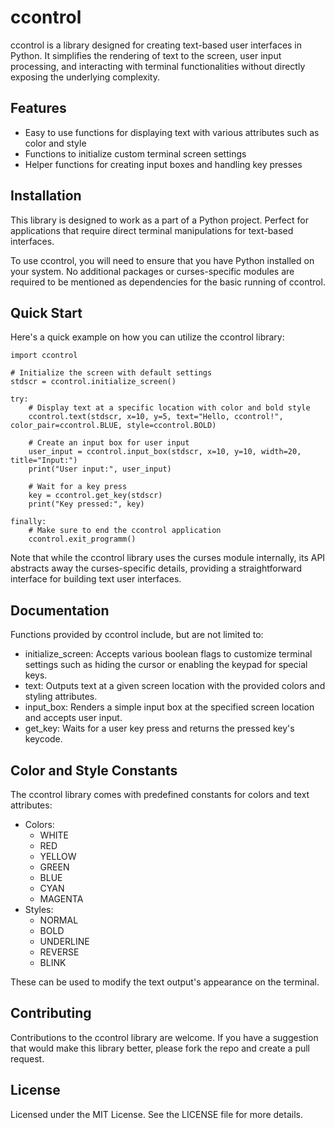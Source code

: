 # ccontrol
ccontrol is a library designed for creating text-based user interfaces in Python. It simplifies the rendering of text to the screen, user input processing, and interacting with terminal functionalities without directly exposing the underlying complexity.
## Features
- Easy to use functions for displaying text with various attributes such as color and style
- Functions to initialize custom terminal screen settings
- Helper functions for creating input boxes and handling key presses
## Installation
This library is designed to work as a part of a Python project. Perfect for applications that require direct terminal manipulations for text-based interfaces.

To use ccontrol, you will need to ensure that you have Python installed on your system. No additional packages or curses-specific modules are required to be mentioned as dependencies for the basic running of ccontrol.
## Quick Start
Here's a quick example on how you can utilize the ccontrol library:
```
import ccontrol

# Initialize the screen with default settings
stdscr = ccontrol.initialize_screen()

try:
    # Display text at a specific location with color and bold style
    ccontrol.text(stdscr, x=10, y=5, text="Hello, ccontrol!", color_pair=ccontrol.BLUE, style=ccontrol.BOLD)

    # Create an input box for user input
    user_input = ccontrol.input_box(stdscr, x=10, y=10, width=20, title="Input:")
    print("User input:", user_input)

    # Wait for a key press
    key = ccontrol.get_key(stdscr)
    print("Key pressed:", key)

finally:
    # Make sure to end the ccontrol application
    ccontrol.exit_programm()
```
Note that while the ccontrol library uses the curses module internally, its API abstracts away the curses-specific details, providing a straightforward interface for building text user interfaces.
## Documentation
Functions provided by ccontrol include, but are not limited to:

- initialize_screen:
  Accepts various boolean flags to customize terminal settings such as hiding the cursor or enabling the keypad for special keys.
- text:
  Outputs text at a given screen location with the provided colors and styling attributes.
- input_box:
  Renders a simple input box at the specified screen location and accepts user input.
- get_key:
  Waits for a user key press and returns the pressed key's keycode.
## Color and Style Constants
The ccontrol library comes with predefined constants for colors and text attributes:

- Colors:
  - WHITE
  - RED
  - YELLOW
  - GREEN
  - BLUE
  - CYAN
  - MAGENTA
- Styles:
  - NORMAL
  - BOLD
  - UNDERLINE
  - REVERSE
  - BLINK

These can be used to modify the text output's appearance on the terminal.
## Contributing
Contributions to the ccontrol library are welcome. If you have a suggestion that would make this library better, please fork the repo and create a pull request.
## License
Licensed under the MIT License. See the LICENSE file for more details.

